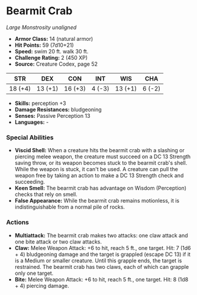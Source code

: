 # Bearmit Crab

*Large* *Monstrosity* *unaligned*

- **Armor Class:** 14 (natural armor)
- **Hit Points:** 59 (7d10+21)
- **Speed:** swim 20 ft. walk 30 ft.
- **Challenge Rating:** 2 (450 XP)
- **Source:** Creature Codex, page 52

| STR | DEX | CON | INT | WIS | CHA |
| --- | --- | --- | --- | --- | --- |
| 18 (+4) | 13 (+1) | 16 (+3) | 4 (-3) | 13 (+1) | 6 (-2) |

- **Skills:** perception +3
- **Damage Resistances:** bludgeoning
- **Senses:** Passive Perception 13
- **Languages:** -

### Special Abilities

- **Viscid Shell:** When a creature hits the bearmit crab with a slashing or piercing melee weapon, the creature must succeed on a DC 13 Strength saving throw, or its weapon becomes stuck to the bearmit crab's shell. While the weapon is stuck, it can't be used. A creature can pull the weapon free by taking an action to make a DC 13 Strength check and succeeding.
- **Keen Smell:** The bearmit crab has advantage on Wisdom (Perception) checks that rely on smell.
- **False Appearance:** While the bearmit crab remains motionless, it is indistinguishable from a normal pile of rocks.

### Actions

- **Multiattack:** The bearmit crab makes two attacks: one claw attack and one bite attack or two claw attacks.
- **Claw:** Melee Weapon Attack: +6 to hit, reach 5 ft., one target. Hit: 7 (1d6 + 4) bludgeoning damage and the target is grappled (escape DC 13) if it is a Medium or smaller creature. Until this grapple ends, the target is restrained. The bearmit crab has two claws, each of which can grapple only one target.
- **Bite:** Melee Weapon Attack: +6 to hit, reach 5 ft., one target. Hit: 8 (1d8 + 4) piercing damage.


